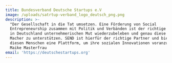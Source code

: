 ```yaml
---
title: Bundesverband Deutsche Startups e.V
image: /uploads/satrtup-verband_logo_deutsch_png.png
description: >-
  "Der Gesellschaft in die Tat umsetzen. Eine Förderung von Social
  Entrepreneurship zusammen mit Politik und Verbänden ist der richtige Weg, um
  in Deutschland unternehmerischen Mut wiederzubeleben und genau diese kreativen
  Macher zu unterstützen. SEND ist hierfür der richtige Partner und bietet eben
  diesen Menschen eine Plattform, um ihre sozialen Innovationen voranzutreiben.“
  Maike Masterfrau
email: 'https://deutschestartups.org'
---
```



